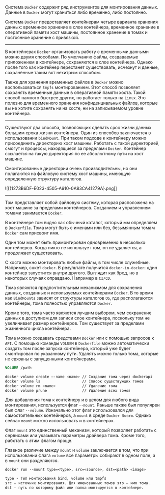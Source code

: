 
Система `Docker` содержит ряд инструментов для монтирования данных. 
Данные в `Docker` могут храниться либо временно, либо постоянно.

Система `Docker` предоставляет контейнерам четыре варианта хранения данных: временное хранение в слое контейнера, временное хранение в оперативной памяти хост машины, постоянное хранение в томах и постоянное хранение с привязкой.

---

В контейнерах `Docker` организовать работу с временными данными можно
двумя способами. По умолчанию файлы, создаваемые приложением в контейнере, сохраняются в слое контейнера. Однако после того как контейнер перестанет существовать, исчезнут и данные, сохранённые таким вот нехитрым способом.

Также для хранения временных файлов в `Docker` можно воспользоваться `tmpfs` монтированием. Этот способ позволяет сохранять временные данные в оперативной памяти хоста. Такой способ намного быстрее других, но работает только на `Linux`.
Это полезно для временного хранения конфиденциальных файлов, которые
вы не хотите сохранять ни на хосте, ни на записываемом уровне контейнера.

---

Существуют два способа, позволяющих сделать срок жизни данных большим срока жизни контейнера. Один из способов заключается в использовании `bindMount`. 
При таком подходе к контейнеру можно присоединить директорию хост машины.
Работать с такой директорией, смогут и процессы, находящиеся за пределами `Docker`. 
Контейнер ссылается на такую директория по ее абсолютному пути на хост машине.

Смонтированные директории очень производительны, но они полагаются на файловую систему хост машины, имеющую определенную структуру каталогов.

![[{1273B6DF-E023-4505-A910-0A83CA41279A}.png]]

---

Том представляет собой файловую систему, которая расположена на хост машине за пределами контейнеров. Созданием и управлением томами занимается `Docker`.

В контейнере том видно как обычный каталог, который мы определяем в `Dockerfile`. Тома могут быть с именами или без, безымянным томам `Docker` сам присвоит имя.

Один том может быть примонтирован одновременно в несколько контейнеров.
Когда никто не использует том, он не удаляется, а продолжает существовать.

С хоста можно монтировать любые файлы, в том числе служебные. Например, сокет `docker`. В результате получится `docker-in-docker`: один контейнер запустится внутри другого. Выглядит как бред, но в некоторых случаях оправдано. Например в `CI/CD`.

Тома являются предпочтительным механизмом для сохранения данных, созданных и используемых контейнерами `Docker`. В то время как `BindMounts` зависят от структуры каталогов `OS`, где располагаются контейнеры, тома полностью управляются `Docker`.

Кроме того, тома часто являются лучшим выбором, чем сохранение данных в доступном для записи слое контейнера, поскольку том не увеличивает размер контейнеров. Том существует за пределами жизненного цикла контейнера.

Тома можно создавать средствами `Docker` или с помощью запросов к `API`.
С помощью команды `VOLUEM` в `Dockerfile` можно автоматически создать том
после запуска контейнера, который уже будет смонтирован по указанному пути. 
Удалять можно только тома, которые не связаны с запущенными контейнерами.

```dockerfile
VOLUME /path
```

```sh
docker volume create —-name <name> // Создание тома через dockerapi
docker volume ls                   // Список существующих томов
docker volume rm <name>            // Удаление тома
docker volume prune                // Удаление всех томов

```

Для добавления тома к контейнеру и в целом для любого вида монтирования, используется флаг `--mount`.  Раньше также был популярен был флаг `--volume`. Изначально этот флаг использовался для самостоятельных контейнеров, а `mount` 
в среде `Docker Swarm`. Однако сейчас `mount` можно использовать и в контейнерах.  
  
Флаг `mount` это единственный механизм, который позволяет работать с сервисами
или указывать параметры драйвера тома. Кроме того, работать с этим флагом проще.  

Главное различие между `mount` и `volume` заключается в том, что при использовании флага `volume` все параметры собирают в одном поле, а в `mount` они разделяются.  

```dockerfile
docker run --mount type=<type>, src=<source>, dst=<path> <image>

type - тип монтирования bind, volume или tmpfs
src — источник монтирования. Для именованных томов это — имя тома.
dst — путь по которому файл или папка монтируется в контейнере.

```